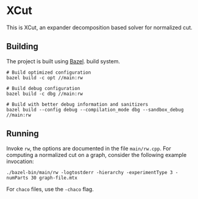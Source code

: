 # XCut

This is XCut, an expander decomposition based solver for normalized cut.

## Building

The project is built using [Bazel](https://bazel.build). build system.

``` shell
# Build optimized configuration
bazel build -c opt //main:rw

# Build debug configuration
bazel build -c dbg //main:rw

# Build with better debug information and sanitizers
bazel build --config debug --compilation_mode dbg --sandbox_debug //main:rw
```

## Running

Invoke `rw`, the options are documented in the file `main/rw.cpp`. For computing a
normalized cut on a graph, consider the following example invocation:

``` shell
./bazel-bin/main/rw -logtostderr -hierarchy -experimentType 3 -numParts 30 graph-file.mtx
```

For `chaco` files, use the `-chaco` flag.